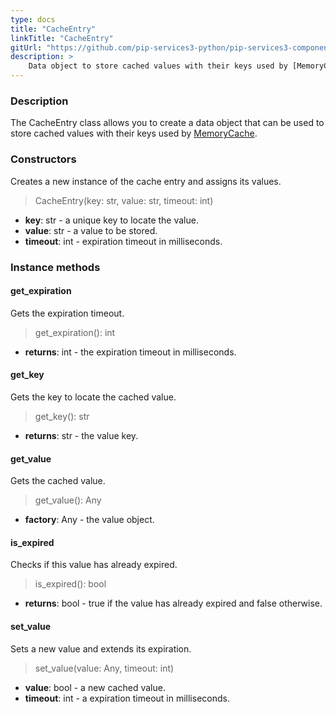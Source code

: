```yaml
---
type: docs
title: "CacheEntry"
linkTitle: "CacheEntry"
gitUrl: "https://github.com/pip-services3-python/pip-services3-components-python"
description: >
    Data object to store cached values with their keys used by [MemoryCache](../memory_cache).
---
```


### Description

The CacheEntry class allows you to create a data object that can be used to store cached values with their keys used by [MemoryCache](../memory_cache).

### Constructors
Creates a new instance of the cache entry and assigns its values.

> CacheEntry(key: str, value: str, timeout: int)

- **key**: str - a unique key to locate the value.
- **value**: str - a value to be stored.
- **timeout**: int - expiration timeout in milliseconds.


### Instance methods

#### get_expiration
Gets the expiration timeout.

>  get_expiration(): int

- **returns**: int - the expiration timeout in milliseconds.


#### get_key
Gets the key to locate the cached value.

> get_key(): str

- **returns**: str - the value key.


#### get_value
Gets the cached value.

> get_value(): Any

- **factory**: Any - the value object.


#### is_expired
Checks if this value has already expired.

> is_expired(): bool

- **returns**: bool - true if the value has already expired and false otherwise.


#### set_value
Sets a new value and extends its expiration.

> set_value(value: Any, timeout: int)

- **value**: bool - a new cached value.
- **timeout**: int - a expiration timeout in milliseconds.
